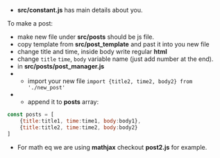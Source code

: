 * **src/constant.js** has main details about you.

To make a post:
* make new file under **src/posts** should be js file.
* copy template from **src/post_template** and past it into you new file
* change title and time, inside body write regular **html**
* change `title` `time`, `body` variable name (just add number at the end).
* in **src/posts/post_manager.js**
* * import your new file `import {title2, time2, body2} from './new_post'`
* * append it to **posts** array:
```js
const posts = [
    {title:title1, time:time1, body:body1},
    {title:title2, time:time2, body:body2}
]
```
* For math eq we are using **mathjax** checkout **post2.js** for example.
